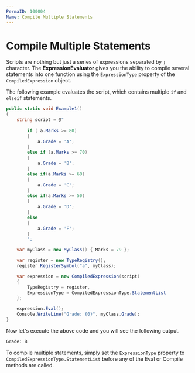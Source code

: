 ```yaml
---
PermaID: 100004
Name: Compile Multiple Statements
---
```


# Compile Multiple Statements

Scripts are nothing but just a series of expressions separated by `;` character. The **ExpressionEvaluator** gives you the ability to compile several statements into one function using the `ExpressionType` property of the `CompiledExpression` object.

The following example evaluates the script, which contains multiple `if` and `elseif` statements.


```csharp
public static void Example1()
{
    string script = @"
        
        if ( a.Marks >= 80)
        {
            a.Grade = 'A';
        }
        else if (a.Marks >= 70)
        {
            a.Grade = 'B';
        }
        else if(a.Marks >= 60)
        {
            a.Grade = 'C';
        }
        else if(a.Marks >= 50)
        {
            a.Grade = 'D';
        }
        else
        {
            a.Grade = 'F';
        }
        ";

    var myClass = new MyClass() { Marks = 79 };

    var register = new TypeRegistry();
    register.RegisterSymbol("a", myClass);

    var expression = new CompiledExpression(script) 
    { 
        TypeRegistry = register, 
        ExpressionType = CompiledExpressionType.StatementList 
    };    

    expression.Eval();
    Console.WriteLine("Grade: {0}", myClass.Grade);
}
``` 

Now let's execute the above code and you will see the following output.

```csharp
Grade: B
```

To compile multiple statements, simply set the `ExpressionType` property to `CompiledExpressionType.StatementList` before any of the Eval or Compile methods are called.
